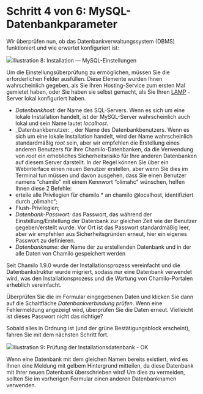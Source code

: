 
# Schritt 4 von 6: MySQL-Datenbankparameter

Wir überprüfen nun, ob das Datenbankverwaltungssystem \(DBMS\) funktioniert und wie erwartet konfiguriert ist:

![](../../../../.gitbook/assets/images7%20%287%29.png)Illustration 8: Installation — MySQL-Einstellungen

Um die Einstellungsüberprüfung zu ermöglichen, müssen Sie die erforderlichen Felder ausfüllen. Diese Elemente wurden Ihnen wahrscheinlich gegeben, als Sie Ihren Hosting-Service zum ersten Mal gemietet haben, oder Sie haben sie selbst gemacht, als Sie Ihren [LAMP](http://fr.wikipedia.org/wiki/LAMP) -Server lokal konfiguriert haben.

* _Datenbankhost:_ der Name des SQL-Servers. Wenn es sich um eine lokale Installation handelt, ist der MySQL-Server wahrscheinlich auch lokal und sein Name lautet _localhost_.
* _Datenbankbenutzer: _ der Name des Datenbankbenutzers. Wenn es sich um eine lokale Installation handelt, wird der Name wahrscheinlich standardmäßig _root_ sein, aber wir empfehlen die Erstellung eines anderen Benutzers für Ihre Chamilo-Datenbanken, da die Verwendung von _root_ ein erhebliches Sicherheitsrisiko für Ihre anderen Datenbanken auf diesem Server darstellt. In der Regel können Sie über ein Webinterface einen neuen Benutzer erstellen, aber wenn Sie dies im Terminal tun müssen und davon ausgehen, dass Sie einen Benutzer namens “chamilo” mit einem Kennwort “olimahc” wünschen, helfen Ihnen diese 2 Befehle:
 * erteile alle Privilegien für chamilo.\* an chamilo @localhost, identifiziert durch „olimahc“;
 * Flush-Privilegien;
* _Datenbank-Passwort:_ das Passwort, das während der Einstellung/Erstellung der Datenbank zur gleichen Zeit wie der Benutzer gegeben/erstellt wurde. Vor Ort ist das Passwort standardmäßig leer, aber wir empfehlen aus Sicherheitsgründen erneut, hier ein eigenes Passwort zu definieren.
* _Datenbankname:_ der Name der zu erstellenden Datenbank und in der alle Daten von Chamilo gespeichert werden

Seit Chamilo 1.9.0 wurde der Installationsprozess vereinfacht und die Datenbankstruktur wurde migriert, sodass nur eine Datenbank verwendet wird, was den Installationsprozess und die Wartung von Chamilo-Portalen erheblich vereinfacht.

Überprüfen Sie die im Formular eingegebenen Daten und klicken Sie dann auf die Schaltfläche _Datenbankverbindung prüfen_. Wenn eine Fehlermeldung angezeigt wird, überprüfen Sie die Daten erneut. Vielleicht ist dieses Passwort nicht das richtige?

Sobald alles in Ordnung ist \(und der grüne Bestätigungsblock erscheint\), fahren Sie mit dem nächsten Schritt fort.

![](../../../../.gitbook/assets/images9%20%287%29.png)Illustration 9: Prüfung der Installationsdatenbank - OK

Wenn eine Datenbank mit dem gleichen Namen bereits existiert, wird es Ihnen eine Meldung mit gelbem Hintergrund mitteilen, da diese Datenbank mit Ihrer neuen Datenbank überschrieben wird! Um dies zu vermeiden, sollten Sie im vorherigen Formular einen anderen Datenbanknamen verwenden.